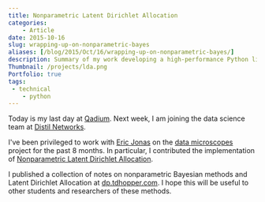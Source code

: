 ```yaml
---
title: Nonparametric Latent Dirichlet Allocation
categories:
    - Article
date: 2015-10-16
slug: wrapping-up-on-nonparametric-bayes
aliases: [/blog/2015/Oct/16/wrapping-up-on-nonparametric-bayes/]
description: Summary of my work developing a high-performance Python library for inference of nonparametric Latent Dirichlet Allocation.
Thumbnail: /projects/lda.png
Portfolio: true
tags:
 - technical
    - python
---
```


Today is my last day at [Qadium](http://qadium.com). Next week, I am joining the data science team at [Distil Networks](http://distilnetworks.com).

I've been privileged to work with [Eric Jonas](http://ericjonas.com/) on the [data microscopes](http://datamicroscopes.github.io) project for the past 8 months. In particular, I contributed the implementation of [Nonparametric Latent Dirichlet Allocation](https://github.com/datamicroscopes/lda).

I published a collection of notes on nonparametric Bayesian methods and Latent Dirichlet Allocation at [dp.tdhopper.com](https://dp.tdhopper.com). I hope this will be useful to other students and researchers of these methods.
